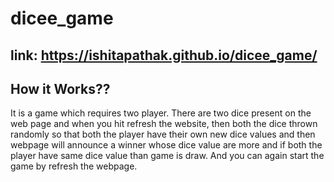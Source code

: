 # dicee_game
## link: https://ishitapathak.github.io/dicee_game/

## How it Works??
It is a game which requires two player. There are two dice present on the web page and when you hit refresh the website, then both the dice thrown randomly so that both the player have their own new dice values and then webpage will announce a winner whose dice value are more and if both the player have same dice value than game is draw. And you can again start the game by refresh the webpage.
